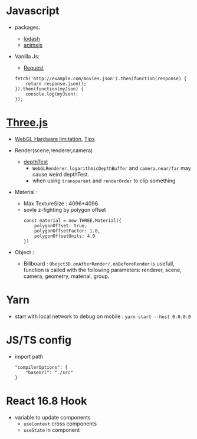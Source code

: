 # Javascript

- packages:

    - [lodash](https://lodash.com/)
    - [animejs](https://animejs.com/)

- Vanilla Js:

    - [Request](https://developer.mozilla.org/zh-TW/docs/Web/API/Fetch_API/Using_Fetch)

    ```
    fetch('http://example.com/movies.json').then(function(response) {
        return response.json();
    }).then(function(myJson) {
        console.log(myJson);
    });
    ```

# [Three.js](https://threejs.org/)

- [WebGL Hardware limitation](https://webglreport.com/), [Tips](https://discoverthreejs.com/tips-and-tricks/)

- Render(scene,renderer,camera)
    - [depthTest](https://www.itread01.com/articles/1476667276.html)
        - `WebGLRenderer.logarithmicDepthBuffer` and `camera.near/far` may cause weird depthTest.
        - when using `transparent` and `renderOrder` to clip something

- Material :
    - Max TextureSize : 4096*4096
    - sovle z-fighting by polygon offset
        ```
        const material = new THREE.Material({
            polygonOffset: true,
            polygonOffsetFactor: 1.0,
            polygonOffsetUnits: 4.0
        })
        ```
- Object :
    - Billboard : `Obejct3D.onAfterRender/.onBeforeRender` is usefull, function is called with the following parameters: renderer, scene, camera, geometry, material, group.

# Yarn

- start with local network to debug on mobile : `yarn start --host 0.0.0.0`

# JS/TS config

- import path 
    ```
    "compilerOptions": {
        "baseUrl": "./src"
    }
    ```

# React 16.8 Hook

- variable to update components
    -  `useContext` cross components
    -  `useState` in component